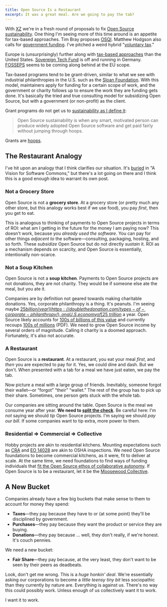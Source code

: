 ```yaml
---
title: Open Source Is a Restaurant
excerpt: It was a great meal. Are we going to pay the tab?
---
```


With [XZ](https://research.swtch.com/xz-timeline) we're in a fresh round of
proposals to fix [Open Source
sustainability](/2024/the-open-source-sustainability-crisis/).
One thing I'm seeing more of this time around is an appetite for tax-based
approaches. Tim Bray proposes
[OSQI](https://www.tbray.org/ongoing/When/202x/2024/04/01/OSQI). Matthew Hodgson also
calls for [government
funding](https://matrix.org/blog/2024/04/open-source-publicly-funded-service/).
I've pitched a weird hybrid "[voluntary
tax](/2024/a-vision-for-software-commons/)."

Europe is (unsurprisingly) further along with [tax-based
approaches](https://openfuture.eu/policies-for-the-digital-commons/public-digital-infrastructure-fund/)
than the United States. [Sovereign Tech
Fund](https://www.sovereigntechfund.de/) is off and running in Germany.
[FOSSEPS](https://joinup.ec.europa.eu/collection/fosseps/news/funding-sustainability)
seems to be coming along behind at the EU scope.

Tax-based programs tend to be grant-driven, similar to what we see with
industrial philanthropies in the U.S. such as the [Sloan
Foundation](https://sloan.org/programs/digital-technology). With this model,
maintainers apply for funding for a certain scope of work, and the government
or charity follows up to ensure the work they are funding gets done. It's
basically the tried and true consulting model for subsidizing Open Source, but
with a government (or non-profit) as the client.

Grant programs do not get us
to [sustainability as I define it](/2024/the-open-source-sustainability-crisis/#what-is-open-source-sustainability):

> Open Source sustainability is when any smart, motivated person can produce
> widely adopted Open Source software and get paid fairly without jumping
> through hoops.

Grants are [hoops](https://openpath.chadwhitacre.com/2024/the-open-source-sustainability-crisis/#whats-wrong-with-hoops).

## The Restaurant Analogy

I've hit upon an analogy that I think clarifies our situation. It's
[buried](/2024/a-vision-for-software-commons/#the-restaurant-analogy) in "A
Vision for Software Commons," but there's a lot going on there and I think this
is a good enough idea to warrant its own post.

### Not a Grocery Store

Open Source is not a <b>grocery store</b>. At a grocery store (or pretty much
any other store, but this analogy works best if we use food), you pay _first_,
then you get to eat.

This is analogous to thinking of payments to Open Source projects in terms of
ROI: what am I getting in the future for the money I am paying now? This
doesn't work, because you _already used the software_. You can pay for other
things _adjacent to_ the software—consulting, packaging, hosting, and so forth.
These _subsidize_ Open Source but do not directly _sustain_ it. ROI as a
mechanism depends on scarcity, and Open Source is essentially, intentionally
non-scarce.

### Not a Soup Kitchen

Open Source is not a <b>soup kitchen</b>. Payments to Open Source projects are
not donations, they are not charity. They would be if someone else ate the
meal, but you ate it.

Companies are by definition not geared towards making charitable donations.
Yes, corporate philanthropy is a thing. It's peanuts. I'm seeing maybe [$25
billion/year](https://doublethedonation.com/types-of-corporate-philanthropy/),
on a U.S. economy of [$25 _trillion_](https://www.google.com/search?q=us+gdp) a
year. Open Source likely accounts for [100s of billions of this
value](https://gratipay.news/open-source-captures-almost-none-of-the-value-it-creates-9015eb7e293e)
and currently recoups [100s of
millions](https://fosdem.org/2024/events/attachments/fosdem-2024-2751-the-state-of-funding-free-open-source-software/slides/22659/State_of_FOSS_Funding_FOSDEM_2024_IQwHRvb.pdf)
(PDF). We need to grow Open Source income by several orders of magnitude.
Calling it charity is a doomed approach. Fortunately, it's also not accurate.

### A Restaurant

Open Source is a <b>restaurant</b>. At a restaurant, you eat your meal _first_,
and _then_ you are expected to pay for it. Yes, we could dine and dash. But we
don't. When presented with a tab for a meal we have just eaten, we pay
the tab.

Now picture a meal with a large group of friends. Inevitably, someone forgot
their wallet—or &ldquo;forgot&rdquo; &ldquo;their&rdquo; &ldquo;wallet.&rdquo;
The rest of the group has to pick up their share. Sometimes, one person gets
stuck with the whole tab.

Our companies are sitting around the table. Open Source is the meal we consume
year after year. **We need to [split the
check](/2024/a-vision-for-software-commons/#splitting-the-check-with-a-fair-share)**.
Be careful here: I'm _not_ saying we should _tip_ Open Source projects. I'm saying
we should _pay our bill_. If some companies want to tip extra, more power to them.

### Residential ⇒ Commercial ⇒ Collective

Hobby projects are akin to residential kitchens. Mounting expectations such as
[CRA](https://digital-strategy.ec.europa.eu/en/library/cyber-resilience-act)
and [EO
14028](https://www.nist.gov/itl/executive-order-14028-improving-nations-cybersecurity)
are akin to OSHA inspections. We need Open Source foundations to
become commercial kitchens, as it were, fit to deliver at scale. At the same
time, we need foundations to find ways of funding individuals that [fit the
Open Source ethos of collaborative
autonomy](/2024/a-vision-for-software-commons/#the-heart-of-open-source). If
Open Source is to be a restaurant, let it be the [Moosewood
Collective](https://en.wikipedia.org/wiki/Moosewood_Restaurant).

## A New Bucket

Companies already have a few big buckets that make sense to them to
account for money they spend:

- <b>Taxes</b>—they pay because they have to or (at some point) they'll be disciplined by government.
- <b>Purchases</b>—they pay because they want the product or service they are buying.
- <b>Donations</b>—they pay because ... well, they don't really, if we're honest. It's couch pennies.

We need a new bucket:

- <b>Fair Share</b>—they pay because, at the very least, they don't want to be
  seen by their peers as deadbeats.

Look, don't get me wrong. This is a _huge honkin' deal_. We're essentially
asking our corporations to become a _little teensy tiny bit_ less sociopathic than they
currently by nature are. Everything is against us. There's no way this could
possibly work. Unless enough of us collectively want it to work.

I want it to work.
